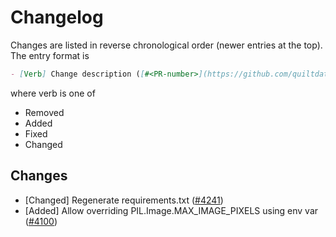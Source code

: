 # Changelog

Changes are listed in reverse chronological order (newer entries at the top).
The entry format is

```markdown
- [Verb] Change description ([#<PR-number>](https://github.com/quiltdata/quilt/pull/<PR-number>))
```

where verb is one of

- Removed
- Added
- Fixed
- Changed

## Changes

- [Changed] Regenerate requirements.txt ([#4241](https://github.com/quiltdata/quilt/pull/4241))
- [Added] Allow overriding PIL.Image.MAX_IMAGE_PIXELS using env var ([#4100](https://github.com/quiltdata/quilt/pull/4100))
